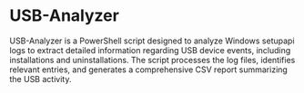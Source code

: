 # USB-Analyzer
USB-Analyzer is a PowerShell script designed to analyze Windows setupapi logs to extract detailed information regarding USB device events, including installations and uninstallations. The script processes the log files, identifies relevant entries, and generates a comprehensive CSV report summarizing the USB activity.
